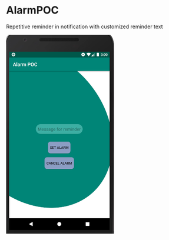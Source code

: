# AlarmPOC
Repetitive reminder in notification with customized reminder text

![App Home Screen](/homeScreen.PNG)

